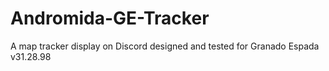 # Andromida-GE-Tracker
A map tracker display on Discord designed and tested for Granado Espada v31.28.98
